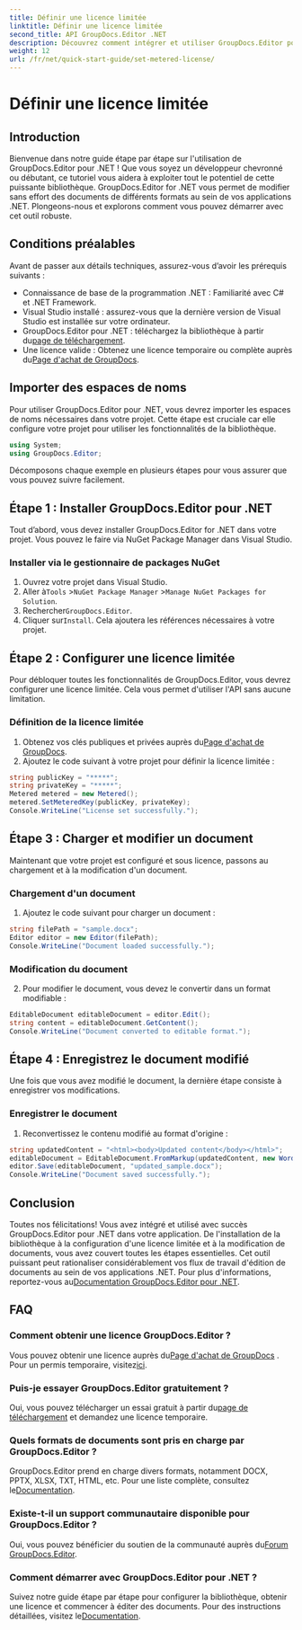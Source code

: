 ```yaml
---
title: Définir une licence limitée
linktitle: Définir une licence limitée
second_title: API GroupDocs.Editor .NET
description: Découvrez comment intégrer et utiliser GroupDocs.Editor pour .NET avec notre guide complet. Débloquez de puissantes fonctionnalités d’édition de documents dans vos applications .NET.
weight: 12
url: /fr/net/quick-start-guide/set-metered-license/
---
```


# Définir une licence limitée

## Introduction
Bienvenue dans notre guide étape par étape sur l'utilisation de GroupDocs.Editor pour .NET ! Que vous soyez un développeur chevronné ou débutant, ce tutoriel vous aidera à exploiter tout le potentiel de cette puissante bibliothèque. GroupDocs.Editor for .NET vous permet de modifier sans effort des documents de différents formats au sein de vos applications .NET. Plongeons-nous et explorons comment vous pouvez démarrer avec cet outil robuste.
## Conditions préalables
Avant de passer aux détails techniques, assurez-vous d’avoir les prérequis suivants :
- Connaissance de base de la programmation .NET : Familiarité avec C# et .NET Framework.
- Visual Studio installé : assurez-vous que la dernière version de Visual Studio est installée sur votre ordinateur.
-  GroupDocs.Editor pour .NET : téléchargez la bibliothèque à partir du[page de téléchargement](https://releases.groupdocs.com/editor/net/).
-  Une licence valide : Obtenez une licence temporaire ou complète auprès du[Page d'achat de GroupDocs](https://purchase.groupdocs.com/temporary-license/).
## Importer des espaces de noms
Pour utiliser GroupDocs.Editor pour .NET, vous devrez importer les espaces de noms nécessaires dans votre projet. Cette étape est cruciale car elle configure votre projet pour utiliser les fonctionnalités de la bibliothèque.
```csharp
using System;
using GroupDocs.Editor;
```
Décomposons chaque exemple en plusieurs étapes pour vous assurer que vous pouvez suivre facilement.
## Étape 1 : Installer GroupDocs.Editor pour .NET
Tout d’abord, vous devez installer GroupDocs.Editor for .NET dans votre projet. Vous pouvez le faire via NuGet Package Manager dans Visual Studio.
### Installer via le gestionnaire de packages NuGet
1. Ouvrez votre projet dans Visual Studio.
2.  Aller à`Tools` >`NuGet Package Manager` >`Manage NuGet Packages for Solution`.
3.  Rechercher`GroupDocs.Editor`.
4.  Cliquer sur`Install`.
Cela ajoutera les références nécessaires à votre projet.
## Étape 2 : Configurer une licence limitée
Pour débloquer toutes les fonctionnalités de GroupDocs.Editor, vous devrez configurer une licence limitée. Cela vous permet d'utiliser l'API sans aucune limitation.
### Définition de la licence limitée
1.  Obtenez vos clés publiques et privées auprès du[Page d'achat de GroupDocs](https://purchase.groupdocs.com/temporary-license/).
2. Ajoutez le code suivant à votre projet pour définir la licence limitée :
```csharp
string publicKey = "*****";
string privateKey = "*****";
Metered metered = new Metered();
metered.SetMeteredKey(publicKey, privateKey);
Console.WriteLine("License set successfully.");
```
## Étape 3 : Charger et modifier un document
Maintenant que votre projet est configuré et sous licence, passons au chargement et à la modification d'un document.
### Chargement d'un document
1. Ajoutez le code suivant pour charger un document :
```csharp
string filePath = "sample.docx";
Editor editor = new Editor(filePath);
Console.WriteLine("Document loaded successfully.");
```
### Modification du document
2. Pour modifier le document, vous devez le convertir dans un format modifiable :
```csharp
EditableDocument editableDocument = editor.Edit();
string content = editableDocument.GetContent();
Console.WriteLine("Document converted to editable format.");
```
## Étape 4 : Enregistrez le document modifié
Une fois que vous avez modifié le document, la dernière étape consiste à enregistrer vos modifications.
### Enregistrer le document
1. Reconvertissez le contenu modifié au format d'origine :
```csharp
string updatedContent = "<html><body>Updated content</body></html>";
editableDocument = EditableDocument.FromMarkup(updatedContent, new WordProcessingSaveOptions());
editor.Save(editableDocument, "updated_sample.docx");
Console.WriteLine("Document saved successfully.");
```
## Conclusion
 Toutes nos félicitations! Vous avez intégré et utilisé avec succès GroupDocs.Editor pour .NET dans votre application. De l'installation de la bibliothèque à la configuration d'une licence limitée et à la modification de documents, vous avez couvert toutes les étapes essentielles. Cet outil puissant peut rationaliser considérablement vos flux de travail d'édition de documents au sein de vos applications .NET. Pour plus d'informations, reportez-vous au[Documentation GroupDocs.Editor pour .NET](https://tutorials.groupdocs.com/editor/net/).
## FAQ
### Comment obtenir une licence GroupDocs.Editor ?
 Vous pouvez obtenir une licence auprès du[Page d'achat de GroupDocs](https://purchase.groupdocs.com/buy) . Pour un permis temporaire, visitez[ici](https://purchase.groupdocs.com/temporary-license/).
### Puis-je essayer GroupDocs.Editor gratuitement ?
 Oui, vous pouvez télécharger un essai gratuit à partir du[page de téléchargement](https://releases.groupdocs.com/) et demandez une licence temporaire.
### Quels formats de documents sont pris en charge par GroupDocs.Editor ?
 GroupDocs.Editor prend en charge divers formats, notamment DOCX, PPTX, XLSX, TXT, HTML, etc. Pour une liste complète, consultez le[Documentation](https://tutorials.groupdocs.com/editor/net/).
### Existe-t-il un support communautaire disponible pour GroupDocs.Editor ?
 Oui, vous pouvez bénéficier du soutien de la communauté auprès du[Forum GroupDocs.Editor](https://forum.groupdocs.com/c/editor/20).
### Comment démarrer avec GroupDocs.Editor pour .NET ?
 Suivez notre guide étape par étape pour configurer la bibliothèque, obtenir une licence et commencer à éditer des documents. Pour des instructions détaillées, visitez le[Documentation](https://tutorials.groupdocs.com/editor/net/).